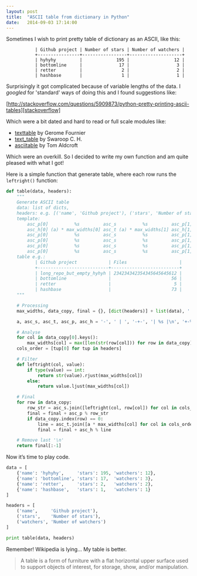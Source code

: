 ```yaml
---
layout: post
title:  "ASCII table from dictionary in Python"
date:   2014-09-03 17:14:00
---
```


Sometimes I wish to print pretty table of dictionary as an ASCII, like this:

               | Github project | Number of stars | Number of watchers |
               +----------------+-----------------+--------------------+
               | hyhyhy         |             195 |                 12 |
               | bottomline     |              17 |                  3 |
               | retter         |               2 |                  2 |
               | hashbase       |               1 |                  1 |


Surprisingly it got complicated because of variable lengths of the data.
I _googled_ for 'standard' ways of doing this and I found suggestions like:

[http://stackoverflow.com/questions/5909873/python-pretty-printing-ascii-tables][stackoverflow]

Which were a bit dated and hard to read or full scale modules like:

- [texttable](http://pypi.python.org/pypi/texttable/) by Gerome Fournier
- [text_table](http://pypi.python.org/pypi/text_table/) by Swaroop C. H.
- [asciitable](http://pypi.python.org/pypi/asciitable/) by Tom Aldcroft

Which were an overkill. So I decided to write my own function and am quite
pleased with what I got!

Here is a simple function that generate table, where each row runs the `leftright()` function:

```python
def table(data, headers):
    """
    Generate ASCII table
    data: list of dicts,
    headers: e.g. [('name', 'Github project'), ('stars', 'Number of stars')]
    template:
        asc_p[0]          %s         asc_s          %s         asc_p[1]
        asc_h[0] (a) * max_widths[0] asc_t (a) * max_widths[1] asc_h[1]
        asc_p[0]          %s         asc_s          %s         asc_p[1]
        asc_p[0]          %s         asc_s          %s         asc_p[1]
        asc_p[0]          %s         asc_s          %s         asc_p[1]
        asc_p[0]          %s         asc_s          %s         asc_p[1]
    table e.g.:
           | Github project            | Files                    |
           +---------------------------+--------------------------+
           | long_repo_but_empty_hyhyh | 234234342354345645645612 |
           | bottomline                |                       56 |
           | retter                    |                        5 |
           | hashbase                  |                       73 |
    """

    # Processing
    max_widths, data_copy, final = {}, [dict(headers)] + list(data), ''

    a, asc_s, asc_t, asc_p, asc_h = '-', ' | ', '-+-', '| %s |\n', '+-%s-+\n'

    # Analyse
    for col in data_copy[0].keys():
        max_widths[col] = max([len(str(row[col])) for row in data_copy])
    cols_order = [tup[0] for tup in headers]

    # Filter
    def leftright(col, value):
        if type(value) == int:
            return str(value).rjust(max_widths[col])
        else:
            return value.ljust(max_widths[col])

    # Final
    for row in data_copy:
        row_str = asc_s.join([leftright(col, row[col]) for col in cols_order])
        final = final + asc_p % row_str
        if data_copy.index(row) == 0:
            line = asc_t.join([a * max_widths[col] for col in cols_order])
            final = final + asc_h % line

    # Remove last '\n'
    return final[:-1]
```

Now it’s time to play code.

```python
data = [
    {'name': 'hyhyhy',     'stars': 195, 'watchers': 12},
    {'name': 'bottomline', 'stars': 17,  'watchers': 3},
    {'name': 'retter',     'stars': 2,   'watchers': 2},
    {'name': 'hashbase',   'stars': 1,   'watchers': 1}
]

headers = [
    ('name',     'Github project'),
    ('stars',    'Number of stars'),
    ('watchers', 'Number of watchers')
]

print table(data, headers)
```

Remember! Wikipedia is lying... My table is better.

> A table is a form of furniture with a flat horizontal upper surface used to support objects of interest, for storage, show, and/or manipulation.

[stackoverflow]: http://stackoverflow.com/questions/5909873/python-pretty-printing-ascii-tables
